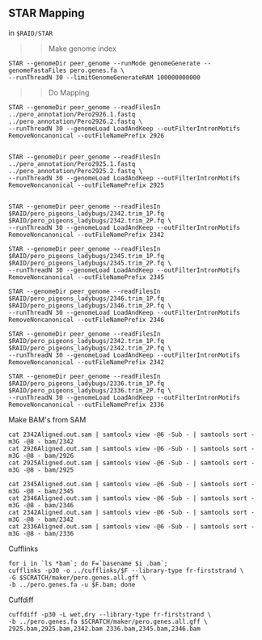 STAR Mapping
-

in `$RAID/STAR`

>> Make genome index


	STAR --genomeDir peer_genome --runMode genomeGenerate --genomeFastaFiles pero.genes.fa \
	--runThreadN 30 --limitGenomeGenerateRAM 100000000000
	
>> Do Mapping

	STAR --genomeDir peer_genome --readFilesIn ../pero_annotation/Pero2926.1.fastq ../pero_annotation/Pero2926.2.fastq \
	--runThreadN 30 --genomeLoad LoadAndKeep --outFilterIntronMotifs RemoveNoncanonical --outFileNamePrefix 2926
	

	STAR --genomeDir peer_genome --readFilesIn ../pero_annotation/Pero2925.1.fastq ../pero_annotation/Pero2925.2.fastq \
	--runThreadN 30 --genomeLoad LoadAndKeep --outFilterIntronMotifs RemoveNoncanonical --outFileNamePrefix 2925
	

	STAR --genomeDir peer_genome --readFilesIn $RAID/pero_pigeons_ladybugs/2342.trim_1P.fq $RAID/pero_pigeons_ladybugs/2342.trim_2P.fq \
	--runThreadN 30 --genomeLoad LoadAndKeep --outFilterIntronMotifs RemoveNoncanonical --outFileNamePrefix 2342
	
	STAR --genomeDir peer_genome --readFilesIn $RAID/pero_pigeons_ladybugs/2345.trim_1P.fq $RAID/pero_pigeons_ladybugs/2345.trim_2P.fq \
	--runThreadN 30 --genomeLoad LoadAndKeep --outFilterIntronMotifs RemoveNoncanonical --outFileNamePrefix 2345
	
	STAR --genomeDir peer_genome --readFilesIn $RAID/pero_pigeons_ladybugs/2346.trim_1P.fq $RAID/pero_pigeons_ladybugs/2346.trim_2P.fq \
	--runThreadN 30 --genomeLoad LoadAndKeep --outFilterIntronMotifs RemoveNoncanonical --outFileNamePrefix 2346
	
	STAR --genomeDir peer_genome --readFilesIn $RAID/pero_pigeons_ladybugs/2342.trim_1P.fq $RAID/pero_pigeons_ladybugs/2342.trim_2P.fq \
	--runThreadN 30 --genomeLoad LoadAndKeep --outFilterIntronMotifs RemoveNoncanonical --outFileNamePrefix 2342
	
	STAR --genomeDir peer_genome --readFilesIn $RAID/pero_pigeons_ladybugs/2336.trim_1P.fq $RAID/pero_pigeons_ladybugs/2336.trim_2P.fq \
	--runThreadN 30 --genomeLoad LoadAndKeep --outFilterIntronMotifs RemoveNoncanonical --outFileNamePrefix 2336
 Make BAM's from SAM
 
	cat 2342Aligned.out.sam | samtools view -@6 -Sub - | samtools sort -m3G -@8 - bam/2342
	cat 2926Aligned.out.sam | samtools view -@6 -Sub - | samtools sort -m3G -@8 - bam/2926	cat 2925Aligned.out.sam | samtools view -@6 -Sub - | samtools sort -m3G -@8 - bam/2925
	
	cat 2345Aligned.out.sam | samtools view -@6 -Sub - | samtools sort -m3G -@8 - bam/2345
	cat 2346Aligned.out.sam | samtools view -@6 -Sub - | samtools sort -m3G -@8 - bam/2346
	cat 2342Aligned.out.sam | samtools view -@6 -Sub - | samtools sort -m3G -@8 - bam/2342
	cat 2336Aligned.out.sam | samtools view -@6 -Sub - | samtools sort -m3G -@8 - bam/2336
 Cufflinks
 
	for i in `ls *bam`; do F=`basename $i .bam`;
	cufflinks -p30 -o ../cufflinks/$F --library-type fr-firststrand \
	-G $SCRATCH/maker/pero.genes.all.gff \
	-b ../pero.genes.fa -u $F.bam; done

Cuffdiff

	cuffdiff -p30 -L wet,dry --library-type fr-firststrand \
	-b ../pero.genes.fa $SCRATCH/maker/pero.genes.all.gff \
	2925.bam,2925.bam,2342.bam 2336.bam,2345.bam,2346.bam